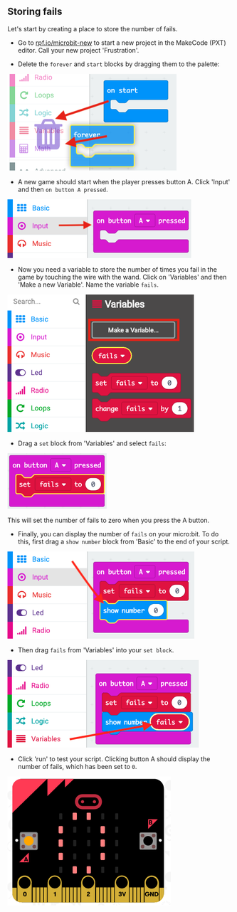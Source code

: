 ## Storing fails

Let's start by creating a place to store the number of fails.

+ Go to <a href="https://rpf.io/microbit-new" target="_blank">rpf.io/microbit-new</a> to start a new project in the MakeCode (PXT) editor. Call your new project 'Frustration'.

+ Delete the `forever` and `start` blocks by dragging them to the palette:

![captura de pantalla](images/frustration-bin.png)

+ A new game should start when the player presses button A. Click 'Input' and then `on button A pressed`.

![captura de pantalla](images/frustration-onPressA.png)

+ Now you need a variable to store the number of times you fail in the game by touching the wire with the wand. Click on 'Variables' and then 'Make a new Variable'. Name the variable `fails`.

![captura de pantalla](images/frustration-variable.png)

+ Drag a `set` block from 'Variables' and select `fails`:

![screenshot](images/frustration-fails.png)

This will set the number of fails to zero when you press the A button.

+ Finally, you can display the number of `fails` on your micro:bit. To do this, first drag a `show number` block from 'Basic' to the end of your script.

![captura de pantalla](images/frustration-show.png)

+ Then drag `fails` from 'Variables' into your `set block`.

![captura de pantalla](images/frustration-show-fails.png)

+ Click 'run' to test your script. Clicking button A should display the number of fails, which has been set to `0`.

![captura de pantalla](images/frustration-fails-test.png)